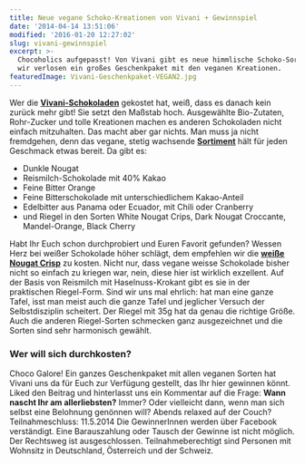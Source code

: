 ```yaml
---
title: Neue vegane Schoko-Kreationen von Vivani + Gewinnspiel
date: '2014-04-14 13:51:06'
modified: '2016-01-20 12:27:02'
slug: vivani-gewinnspiel
excerpt: >-
  Chocoholics aufgepasst! Von Vivani gibt es neue himmlische Schoko-Sorten und
  wir verlosen ein großes Geschenkpaket mit den veganen Kreationen.
featuredImage: Vivani-Geschenkpaket-VEGAN2.jpg
---
```


Wer die [**Vivani-Schokoladen**](http://www.vivani-schokolade.de/) gekostet hat, weiß, dass es danach kein zurück mehr gibt! Sie setzt den Maßstab hoch. Ausgewählte Bio-Zutaten, Rohr-Zucker und tolle Kreationen machen es anderen Schokoladen nicht einfach mitzuhalten. Das macht aber gar nichts. Man muss ja nicht fremdgehen, denn das vegane, stetig wachsende [**Sortiment**](https://www.bioschokolade.de/produktsortiment/vegane-schokolade/) hält für jeden Geschmack etwas bereit. Da gibt es:

*   Dunkle Nougat
*   Reismilch-Schokolade mit 40% Kakao
*   Feine Bitter Orange
*   Feine Bitterschokolade mit unterschiedlichem Kakao-Anteil
*   Edelbitter aus Panama oder Ecuador, mit Chili oder Cranberry
*   und Riegel in den Sorten White Nougat Crips, Dark Nougat Croccante, Mandel-Orange, Black Cherry

Habt Ihr Euch schon durchprobiert und Euren Favorit gefunden? [<!-- Image removed (no copyright): vivani-vegan-274x300.jpg -->](https://www.veganblatt.com/i/vivani-vegan.jpg) Wessen Herz bei weißer Schokolade höher schlägt, dem empfehlen wir die [**weiße Nougat Crisp**](https://www.bioschokolade.de/white-nougat-crisp-riegel-10---2/a-726/) zu kosten. Nicht nur, dass vegane weisse Schokolade bisher nicht so einfach zu kriegen war, nein, diese hier ist wirklich exzellent. Auf der Basis von Reismilch mit Haselnuss-Krokant gibt es sie in der praktischen Riegel-Form. Sind wir uns mal ehrlich: hat man eine ganze Tafel, isst man meist auch die ganze Tafel und jeglicher Versuch der Selbstdisziplin scheitert. Der Riegel mit 35g hat da genau die richtige Größe. Auch die anderen Riegel-Sorten schmecken ganz ausgezeichnet und die Sorten sind sehr harmonisch gewählt.

### Wer will sich durchkosten?

Choco Galore! Ein ganzes Geschenkpaket mit allen veganen Sorten hat Vivani uns da für Euch zur Verfügung gestellt, das Ihr hier gewinnen könnt. Liked den Beitrag und hinterlasst uns ein Kommentar auf die Frage: **Wann nascht Ihr am allerliebsten?** Immer? Oder vielleicht dann, wenn man sich selbst eine Belohnung genönnen will? Abends relaxed auf der Couch? Teilnahmeschluss: 11.5.2014 Die GewinnerInnen werden über Facebook verständigt. Eine Barauszahlung oder Tausch der Gewinne ist nicht möglich. Der Rechtsweg ist ausgeschlossen. Teilnahmeberechtigt sind Personen mit Wohnsitz in Deutschland, Österreich und der Schweiz.
